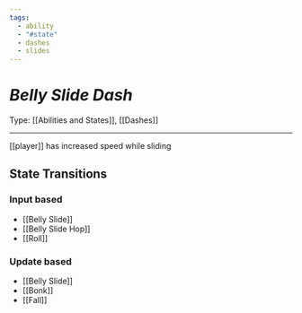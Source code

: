 ```yaml
---
tags:
  - ability
  - "#state"
  - dashes
  - slides
---
```

# _Belly Slide Dash_

Type: [[Abilities and States]], [[Dashes]]

----


[[player]] has increased speed while sliding


## State Transitions

### Input based

* [[Belly Slide]]
* [[Belly Slide Hop]]
* [[Roll]]

### Update based

* [[Belly Slide]]
* [[Bonk]]
* [[Fall]]